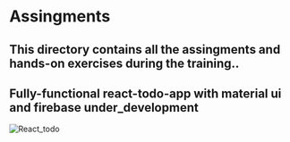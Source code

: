 # Assingments
## This directory contains all the assingments and hands-on exercises during the training..
## Fully-functional react-todo-app with material ui and firebase under_development
![React_todo](https://user-images.githubusercontent.com/29150079/96680992-22828a00-1394-11eb-84e2-cba95160d348.JPG)

